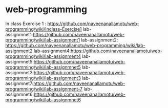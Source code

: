 # web-programming
In class Exercise 1 : https://github.com/naveenanallamotu/web-programming/wiki/Inclass-Exercise1
lab-assignmnet1:https://github.com/naveenanallamotu/web-programming/wiki/lab-assignment1
lab-assignment2: https://github.com/naveenanallamotu/web-programming/wiki/lab-assignment2
lab-assignment4:https://github.com/naveenanallamotu/web-programming/wiki/lab-assignment4
lab-assignmnet5:https://github.com/naveenanallamotu/web-programming/wiki/lab-assignmnet5
lab-assignmnet3:https://github.com/naveenanallamotu/web-programming/wiki/lab-assignment3
lab-assignmnet7:https://github.com/naveenanallamotu/web-programming/wiki/lab-assignment-7
lab-assignmnet6:https://github.com/naveenanallamotu/web-programming/wiki/lab-assignmnet6
